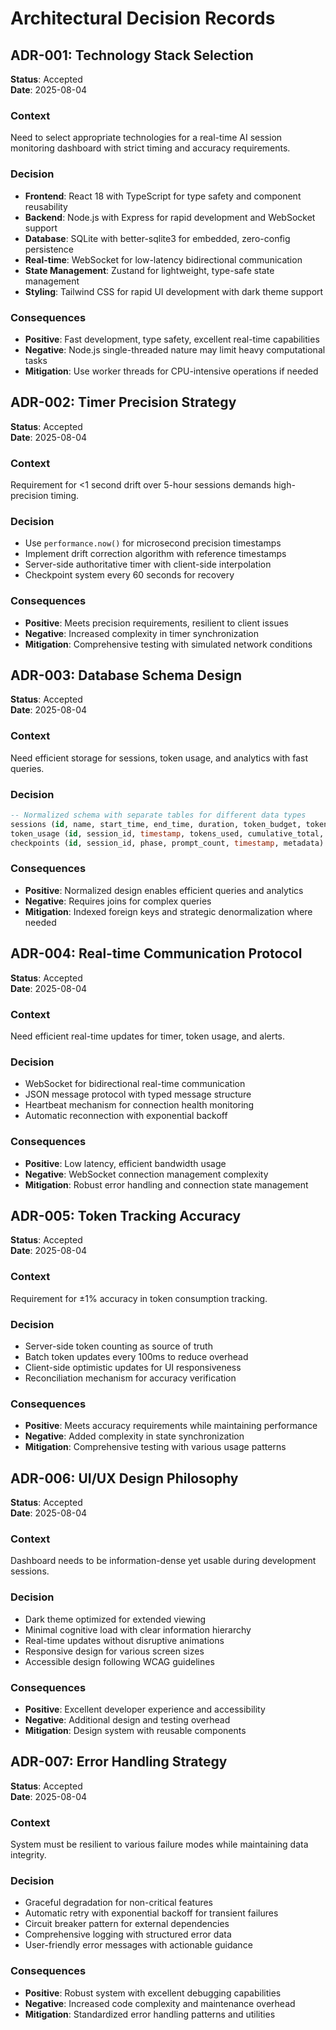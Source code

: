 # Architectural Decision Records

## ADR-001: Technology Stack Selection

**Status**: Accepted  
**Date**: 2025-08-04  

### Context
Need to select appropriate technologies for a real-time AI session monitoring dashboard with strict timing and accuracy requirements.

### Decision
- **Frontend**: React 18 with TypeScript for type safety and component reusability
- **Backend**: Node.js with Express for rapid development and WebSocket support
- **Database**: SQLite with better-sqlite3 for embedded, zero-config persistence
- **Real-time**: WebSocket for low-latency bidirectional communication
- **State Management**: Zustand for lightweight, type-safe state management
- **Styling**: Tailwind CSS for rapid UI development with dark theme support

### Consequences
- **Positive**: Fast development, type safety, excellent real-time capabilities
- **Negative**: Node.js single-threaded nature may limit heavy computational tasks
- **Mitigation**: Use worker threads for CPU-intensive operations if needed

## ADR-002: Timer Precision Strategy

**Status**: Accepted  
**Date**: 2025-08-04  

### Context  
Requirement for <1 second drift over 5-hour sessions demands high-precision timing.

### Decision
- Use `performance.now()` for microsecond precision timestamps
- Implement drift correction algorithm with reference timestamps
- Server-side authoritative timer with client-side interpolation
- Checkpoint system every 60 seconds for recovery

### Consequences
- **Positive**: Meets precision requirements, resilient to client issues
- **Negative**: Increased complexity in timer synchronization
- **Mitigation**: Comprehensive testing with simulated network conditions

## ADR-003: Database Schema Design

**Status**: Accepted  
**Date**: 2025-08-04  

### Context
Need efficient storage for sessions, token usage, and analytics with fast queries.

### Decision
```sql
-- Normalized schema with separate tables for different data types
sessions (id, name, start_time, end_time, duration, token_budget, tokens_used, status)
token_usage (id, session_id, timestamp, tokens_used, cumulative_total, operation)
checkpoints (id, session_id, phase, prompt_count, timestamp, metadata)
```

### Consequences
- **Positive**: Normalized design enables efficient queries and analytics
- **Negative**: Requires joins for complex queries
- **Mitigation**: Indexed foreign keys and strategic denormalization where needed

## ADR-004: Real-time Communication Protocol

**Status**: Accepted  
**Date**: 2025-08-04  

### Context
Need efficient real-time updates for timer, token usage, and alerts.

### Decision
- WebSocket for bidirectional real-time communication
- JSON message protocol with typed message structure
- Heartbeat mechanism for connection health monitoring
- Automatic reconnection with exponential backoff

### Consequences
- **Positive**: Low latency, efficient bandwidth usage
- **Negative**: WebSocket connection management complexity
- **Mitigation**: Robust error handling and connection state management

## ADR-005: Token Tracking Accuracy

**Status**: Accepted  
**Date**: 2025-08-04  

### Context
Requirement for ±1% accuracy in token consumption tracking.

### Decision
- Server-side token counting as source of truth
- Batch token updates every 100ms to reduce overhead
- Client-side optimistic updates for UI responsiveness
- Reconciliation mechanism for accuracy verification

### Consequences
- **Positive**: Meets accuracy requirements while maintaining performance
- **Negative**: Added complexity in state synchronization
- **Mitigation**: Comprehensive testing with various usage patterns

## ADR-006: UI/UX Design Philosophy

**Status**: Accepted  
**Date**: 2025-08-04  

### Context
Dashboard needs to be information-dense yet usable during development sessions.

### Decision
- Dark theme optimized for extended viewing
- Minimal cognitive load with clear information hierarchy
- Real-time updates without disruptive animations
- Responsive design for various screen sizes
- Accessible design following WCAG guidelines

### Consequences
- **Positive**: Excellent developer experience and accessibility
- **Negative**: Additional design and testing overhead
- **Mitigation**: Design system with reusable components

## ADR-007: Error Handling Strategy

**Status**: Accepted  
**Date**: 2025-08-04  

### Context
System must be resilient to various failure modes while maintaining data integrity.

### Decision
- Graceful degradation for non-critical features
- Automatic retry with exponential backoff for transient failures  
- Circuit breaker pattern for external dependencies
- Comprehensive logging with structured error data
- User-friendly error messages with actionable guidance

### Consequences
- **Positive**: Robust system with excellent debugging capabilities
- **Negative**: Increased code complexity and maintenance overhead
- **Mitigation**: Standardized error handling patterns and utilities